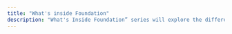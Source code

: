 ```yaml
---
title: "What's inside Foundation"
description: "What's Inside Foundation” series will explore the different aspects and patterns used in Episerver reference implementation, Foundation."
---
```

